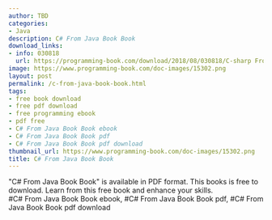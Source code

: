 ```yaml
---
author: TBD
categories:
- Java
description: C# From Java Book Book
download_links:
- info: 030818
  url: https://programming-book.com/download/2018/08/030818/C-sharp From Java Book.pdf
image: https://www.programming-book.com/doc-images/15302.png
layout: post
permalink: /c-from-java-book-book.html
tags:
- free book download
- free pdf download
- free programming ebook
- pdf free
- C# From Java Book Book ebook
- C# From Java Book Book pdf
- C# From Java Book Book pdf download
thumbnail_url: https://www.programming-book.com/doc-images/15302.png
title: C# From Java Book Book
---
```


 
<div class="item-desc text-justify">
  "C# From Java Book Book" is available in PDF format. This books is free to download. Learn from this free book and enhance your skills.
  <br>
  #C# From Java Book Book ebook, #C# From Java Book Book pdf, #C# From Java Book Book pdf download
</div>